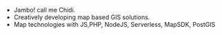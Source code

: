 - Jambo! call me Chidi. 
- Creatively developing map based GIS solutions.
- Map technologies with JS,PHP, NodeJS, Serverless, MapSDK, PostGIS



<!---
Cheppar/Cheppar is a ✨ special ✨ repository because its `README.md` (this file) appears on your GitHub profile.
You can click the Preview link to take a look at your changes.
--->
